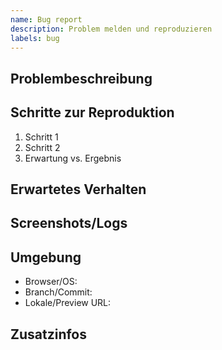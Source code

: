 ```yaml
---
name: Bug report
description: Problem melden und reproduzieren
labels: bug
---
```


## Problembeschreibung

<!-- Kurze Beschreibung des Problems -->

## Schritte zur Reproduktion

1. Schritt 1
2. Schritt 2
3. Erwartung vs. Ergebnis

## Erwartetes Verhalten

<!-- Was sollte passieren? -->

## Screenshots/Logs

<!-- Optional: Screenshots, Konsolen-Logs, Netzwerk-Tab -->

## Umgebung

- Browser/OS:
- Branch/Commit:
- Lokale/Preview URL:

## Zusatzinfos

<!-- Hinweise, Workarounds, mögliche Ursachen -->

